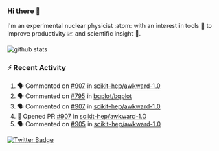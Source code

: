 ### Hi there 👋 

I'm an experimental nuclear physicist :atom: with an interest in tools :wrench: to improve productivity :chart_with_upwards_trend: and scientific insight :telescope:.

![github stats](https://github-readme-stats.vercel.app/api?username=agoose77&show_icons=true&hide_rank=true&hide_title=true&bg_color=30,e76445,904e95&text_color=efe3ec&icon_color=efe3ec)
<!--
**agoose77/agoose77** is a ✨ _special_ ✨ repository because its `README.md` (this file) appears on your GitHub profile.

Here are some ideas to get you started:

- 🔭 I’m currently working on ...
- 🌱 I’m currently learning ...
- 👯 I’m looking to collaborate on ...
- 🤔 I’m looking for help with ...
- 💬 Ask me about ...
- 📫 How to reach me: ...
- 😄 Pronouns: ...
- ⚡ Fun fact: ...
-->

### :zap: Recent Activity
<!--START_SECTION:activity-->
1. 🗣 Commented on [#907](https://github.com/scikit-hep/awkward-1.0/issues/907) in [scikit-hep/awkward-1.0](https://github.com/scikit-hep/awkward-1.0)
2. 🗣 Commented on [#795](https://github.com/bqplot/bqplot/issues/795) in [bqplot/bqplot](https://github.com/bqplot/bqplot)
3. 🗣 Commented on [#907](https://github.com/scikit-hep/awkward-1.0/issues/907) in [scikit-hep/awkward-1.0](https://github.com/scikit-hep/awkward-1.0)
4. 💪 Opened PR [#907](https://github.com/scikit-hep/awkward-1.0/pull/907) in [scikit-hep/awkward-1.0](https://github.com/scikit-hep/awkward-1.0)
5. 🗣 Commented on [#905](https://github.com/scikit-hep/awkward-1.0/issues/905) in [scikit-hep/awkward-1.0](https://github.com/scikit-hep/awkward-1.0)
<!--END_SECTION:activity-->


[![Twitter Badge](https://img.shields.io/twitter/follow/agoose77?style=flat-square&logo=Twitter&logoColor=white&color=cornflowerblue)](https://twitter.com/agoose77)
